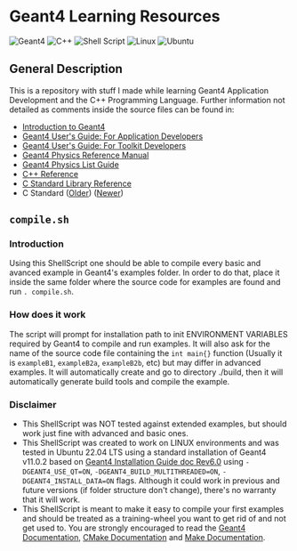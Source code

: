 # Geant4 Learning Resources
![Geant4](https://custom-icon-badges.herokuapp.com/badge/-Geant4-lightgrey?logo=g4logo)
![C++](https://img.shields.io/badge/c++-%2300599C.svg?style=for-the-badge&logo=c%2B%2B&logoColor=white&style=flat)
![Shell Script](https://img.shields.io/badge/shell_script-%23121011.svg?style=for-the-badge&logo=gnu-bash&logoColor=white&style=flat)
![Linux](https://img.shields.io/badge/Linux-FCC624?style=for-the-badge&logo=linux&logoColor=black&style=flat)
![Ubuntu](https://img.shields.io/badge/Ubuntu-E95420?style=for-the-badge&logo=ubuntu&logoColor=white&style=flat)

## General Description
This is a repository with stuff I made while learning Geant4 Application Development and the C++ Programming Language. Further information not detailed as comments inside the source files can be found in:
 - [Introduction to Geant4](https://geant4-userdoc.web.cern.ch/UsersGuides/IntroductionToGeant4/html/index.html)
 - [Geant4 User's Guide: For Application Developers](https://geant4-userdoc.web.cern.ch/UsersGuides/ForApplicationDeveloper/html/index.html)
 - [Geant4 User's Guide: For Toolkit Developers](https://geant4-userdoc.web.cern.ch/UsersGuides/ForToolkitDeveloper/html/index.html)
 - [Geant4 Physics Reference Manual](https://geant4-userdoc.web.cern.ch/UsersGuides/PhysicsReferenceManual/html/index.html)
 - [Geant4 Physics List Guide](https://geant4-userdoc.web.cern.ch/UsersGuides/PhysicsListGuide/html/index.html)
 - [C++ Reference](https://en.cppreference.com/w/)
 - [C Standard Library Reference](https://en.cppreference.com/w/c/header)
 - C Standard ([Older](https://www.open-std.org/jtc1/sc22/wg14/www/docs/n1124.pdf)) ([Newer](https://www.iso.org/standard/74528.html))

## `compile.sh`
### Introduction
Using this ShellScript one should be able to compile every basic and avanced example in Geant4's examples folder.  In order to do that, place it inside the same folder where the source code for examples are found and run `. compile.sh`.

### How does it work
The script will prompt for installation path to init ENVIRONMENT VARIABLES required by Geant4 to compile and run examples. It will also ask for the name of the source code file containing the `int main{}` function (Usually it is `exampleB1`, `exampleB2a`, `exampleB2b`, etc) but may differ in advanced examples. It will automatically create and go to directory ./build, then it will automatically generate build tools and compile the example.

### Disclaimer

 - This ShellScript was NOT tested against extended examples, but should work just fine with advanced and basic ones. 
 - This ShellScript was created to work on LINUX environments and was tested in Ubuntu 22.04 LTS using a standard installation of Geant4 v11.0.2 based on [Geant4 Installation Guide doc Rev6.0](https://geant4-userdoc.web.cern.ch/UsersGuides/InstallationGuide/html/installguide.html#on-unix-platforms) using `-DGEANT4_USE_QT=ON`, `-DGEANT4_BUILD_MULTITHREADED=ON`, `-DGEANT4_INSTALL_DATA=ON` flags. Although it could work in previous and future versions (if folder structure don't change), there's no warranty that it will work.
 - This ShellScript is meant to make it easy to compile your first examples and should be treated as a training-wheel you want to get rid of and not get used to. You are strongly encouraged to read the [Geant4 Documentation](https://geant4.web.cern.ch/support/user_documentation), [CMake Documentation](https://cmake.org/documentation/) and [Make Documentation](https://www.gnu.org/software/make/manual/make.html).

